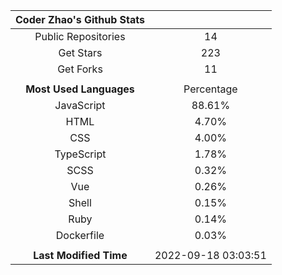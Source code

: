 | **Coder Zhao's Github Stats** | |
|:-:|:-:|
| Public Repositories | 14 |
| Get Stars | 223 |
| Get Forks | 11 |
| | |
| **Most Used Languages** | Percentage |
| JavaScript | 88.61% |
| HTML | 4.70% |
| CSS | 4.00% |
| TypeScript | 1.78% |
| SCSS | 0.32% |
| Vue | 0.26% |
| Shell | 0.15% |
| Ruby | 0.14% |
| Dockerfile | 0.03% |
| | |
| **Last Modified Time** | 2022-09-18 03:03:51 |